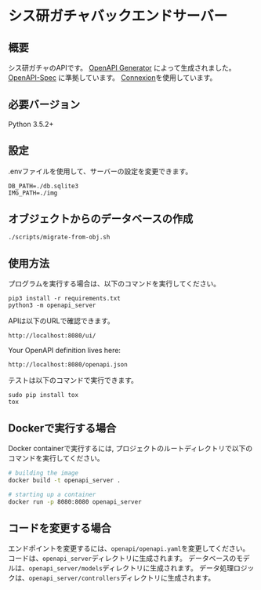 # シス研ガチャバックエンドサーバー

## 概要
シス研ガチャのAPIです。
[OpenAPI Generator](https://openapi-generator.tech) によって生成されました。
[OpenAPI-Spec](https://openapis.org) に準拠しています。
[Connexion](https://github.com/zalando/connexion)を使用しています。

## 必要バージョン
Python 3.5.2+

## 設定
.envファイルを使用して、サーバーの設定を変更できます。

```
DB_PATH=./db.sqlite3
IMG_PATH=./img
```

## オブジェクトからのデータベースの作成
```
./scripts/migrate-from-obj.sh
```

## 使用方法
プログラムを実行する場合は、以下のコマンドを実行してください。

```
pip3 install -r requirements.txt
python3 -m openapi_server
```

APIは以下のURLで確認できます。

```
http://localhost:8080/ui/
```

Your OpenAPI definition lives here:

```
http://localhost:8080/openapi.json
```

テストは以下のコマンドで実行できます。

```
sudo pip install tox
tox
```

## Dockerで実行する場合

 Docker containerで実行するには, プロジェクトのルートディレクトリで以下のコマンドを実行してください。

```bash
# building the image
docker build -t openapi_server .

# starting up a container
docker run -p 8080:8080 openapi_server
```

## コードを変更する場合

エンドポイントを変更するには、`openapi/openapi.yaml`を変更してください。
コードは、`openapi_server`ディレクトリに生成されます。
データベースのモデルは、`openapi_server/models`ディレクトリに生成されます。
データ処理ロジックは、`openapi_server/controllers`ディレクトリに生成されます。